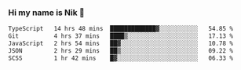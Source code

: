 ### Hi my name is Nik 👋

<!--
**NikDoe/NikDoe** is a ✨ _special_ ✨ repository because its `README.md` (this file) appears on your GitHub profile.

Here are some ideas to get you started:

- 🔭 I’m currently working on ...
- 🌱 I’m currently learning ...
- 👯 I’m looking to collaborate on ...
- 🤔 I’m looking for help with ...
- 💬 Ask me about ...
- 📫 How to reach me: ...
- 😄 Pronouns: ...
- ⚡ Fun fact: ...
-->

<!--START_SECTION:waka-->

```txt
TypeScript   14 hrs 48 mins  █████████████▓░░░░░░░░░░░   54.85 %
Git          4 hrs 37 mins   ████▒░░░░░░░░░░░░░░░░░░░░   17.13 %
JavaScript   2 hrs 54 mins   ██▓░░░░░░░░░░░░░░░░░░░░░░   10.78 %
JSON         2 hrs 29 mins   ██▒░░░░░░░░░░░░░░░░░░░░░░   09.22 %
SCSS         1 hr 42 mins    █▓░░░░░░░░░░░░░░░░░░░░░░░   06.33 %
```

<!--END_SECTION:waka-->
